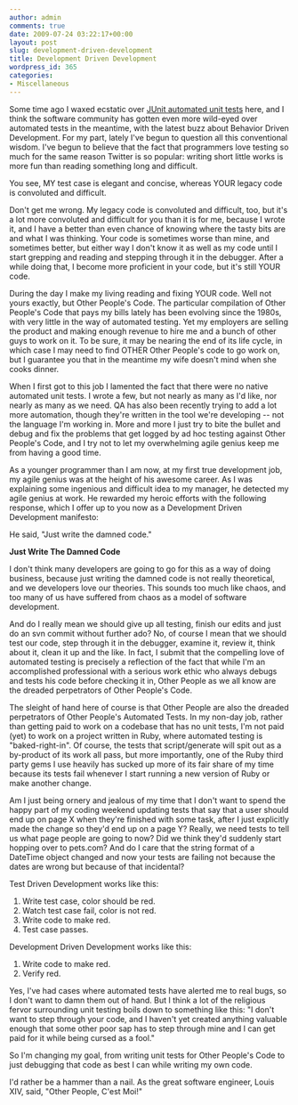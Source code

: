 ```yaml
---
author: admin
comments: true
date: 2009-07-24 03:22:17+00:00
layout: post
slug: development-driven-development
title: Development Driven Development
wordpress_id: 365
categories:
- Miscellaneous
---
```


Some time ago I waxed ecstatic over [JUnit automated unit tests](http://www.particlewave.com/JUnit.php) here, and I think the software community has gotten even more wild-eyed over automated tests in the meantime, with the latest buzz about Behavior Driven Development.  For my part, lately I've begun to question all this conventional wisdom.  I've begun to believe that the fact that programmers love testing so much for the same reason Twitter is so popular:  writing short little works is more fun than reading something long and difficult.  

You see, MY test case is elegant and concise, whereas YOUR legacy code is convoluted and difficult.

Don't get me wrong.  My legacy code is convoluted and difficult, too, but it's a lot more convoluted and difficult for you than it is for me, because I wrote it, and I have a better than even chance of knowing where the tasty bits are and what I was thinking.  Your code is sometimes worse than mine, and sometimes better, but either way I don't know it as well as my code until I start grepping and reading and stepping through it in the debugger.  After a while doing that, I become more proficient in your code, but it's still YOUR code.

During the day I make my living reading and fixing YOUR code.  Well not yours exactly, but Other People's Code.  The particular compilation of Other People's Code that pays my bills lately has been evolving since the 1980s, with very little in the way of automated testing.  Yet my employers are selling the product and making enough revenue to hire me and a bunch of other guys to work on it.  To be sure, it may be nearing the end of its life cycle, in which case I may need to find OTHER Other People's code to go work on, but I guarantee you that in the meantime my wife doesn't mind when she cooks dinner.

When I first got to this job I lamented the fact that there were no native automated unit tests.  I wrote a few, but not nearly as many as I'd like, nor nearly as many as we need.  QA has also been recently trying to add a lot more automation, though they're written in the tool we're developing -- not the language I'm working in.  More and more I just try to bite the bullet and debug and fix the problems that get logged by ad hoc testing against Other People's Code, and I try not to let my overwhelming agile genius keep me from having a good time.

As a younger programmer than I am now, at my first true development job, my agile genius was at the height of his awesome career.  As I was explaining some ingenious and difficult idea to my manager, he detected my agile genius at work.  He rewarded my heroic efforts with the following response, which I offer up to you now as a Development Driven Development manifesto:

He said, "Just write the damned code."

**Just Write The Damned Code**

I don't think many developers are going to go for this as a way of doing business, because just writing the damned code is not really theoretical, and we developers love our theories.  This sounds too much like chaos, and too many of us have suffered from chaos as a model of software development.

And do I really mean we should give up all testing, finish our edits and just do an svn commit without further ado?  No, of course I mean that we should test our code, step through it in the debugger, examine it, review it, think about it, clean it up and the like.  In fact, I submit that the compelling love of automated testing is precisely a reflection of the fact that while I'm an accomplished professional with a serious work ethic who always debugs and tests his code before checking it in, Other People as we all know are the dreaded perpetrators of Other People's Code.

The sleight of hand here of course is that Other People are also the dreaded perpetrators of Other People's Automated Tests.  In my non-day job, rather than getting paid to work on a codebase that has no unit tests, I'm not paid (yet) to work on a project written in Ruby, where automated testing is "baked-right-in".  Of course, the tests that script/generate will spit out as a by-product of its work all pass, but more importantly, one of the Ruby third party gems I use heavily has sucked up more of its fair share of my time because its tests fail whenever I start running a new version of Ruby or make another change.  

Am I just being ornery and jealous of my time that I don't want to spend the happy part of my coding weekend updating tests that say that a user should end up on page X when they're finished with some task, after I just explicitly made the change so they'd end up on a page Y?  Really, we need tests to tell us what page people are going to now?  Did we think they'd suddenly start hopping over to pets.com?  And do I care that the string format of a DateTime object changed and now your tests are failing not because the dates are wrong but because of that incidental?

Test Driven Development works like this:

1) Write test case, color should be red.
2) Watch test case fail, color is not red.
3) Write code to make red.
4) Test case passes.

Development Driven Development works like this:

1) Write code to make red.
2) Verify red.

Yes, I've had cases where automated tests have alerted me to real bugs, so I don't want to damn them out of hand.  But I think a lot of the religious fervor surrounding unit testing boils down to something like this:  "I don't want to step through your code, and I haven't yet created anything valuable enough that some other poor sap has to step through mine and I can get paid for it while being cursed as a fool."

So I'm changing my goal, from writing unit tests for Other People's Code to just debugging that code as best I can while writing my own code.

I'd rather be a hammer than a nail.  As the great software engineer, Louis XIV, said, "Other People, C'est Moi!"
